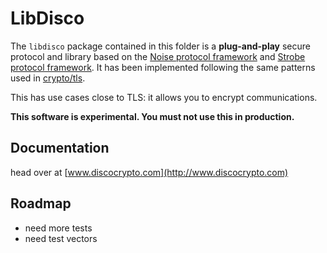 # LibDisco

The `libdisco` package contained in this folder is a **plug-and-play** secure protocol and library based on the [Noise protocol framework](http://noiseprotocol.org) and [Strobe protocol framework](https://strobe.sourceforge.io). It has been implemented following the same patterns used in [crypto/tls](https://golang.org/pkg/crypto/tls/).

This has use cases close to TLS: it allows you to encrypt communications.

**This software is experimental. You must not use this in production.**

## Documentation

head over at [www.discocrypto.com](http://www.discocrypto.com)

## Roadmap

* need more tests
* need test vectors 
